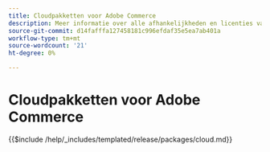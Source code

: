 ```yaml
---
title: Cloudpakketten voor Adobe Commerce
description: Meer informatie over alle afhankelijkheden en licenties van derden die in Adobe Commerce worden gebruikt.
source-git-commit: d14fafffa127458181c996efdaf35e5ea7ab401a
workflow-type: tm+mt
source-wordcount: '21'
ht-degree: 0%

---
```



# Cloudpakketten voor Adobe Commerce

{{$include /help/_includes/templated/release/packages/cloud.md}}

